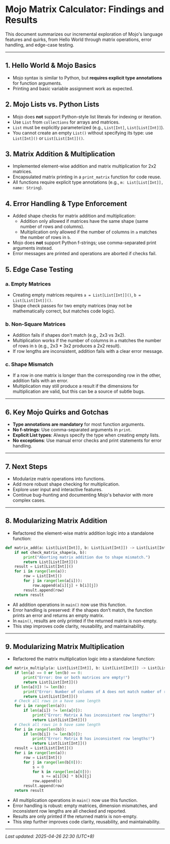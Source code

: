 # Mojo Matrix Calculator: Findings and Results

This document summarizes our incremental exploration of Mojo's language features and quirks, from Hello World through matrix operations, error handling, and edge-case testing.

---

## 1. Hello World & Mojo Basics
- Mojo syntax is similar to Python, but **requires explicit type annotations** for function arguments.
- Printing and basic variable assignment work as expected.

## 2. Mojo Lists vs. Python Lists
- Mojo does **not** support Python-style list literals for indexing or iteration.
- Use `List` from `collections` for arrays and matrices.
- `List` must be explicitly parameterized (e.g., `List[Int]`, `List[List[Int]]`).
- You cannot create an empty `List()` without specifying its type: use `List[Int]()` or `List[List[Int]]()`.

## 3. Matrix Addition & Multiplication
- Implemented element-wise addition and matrix multiplication for 2x2 matrices.
- Encapsulated matrix printing in a `print_matrix` function for code reuse.
- All functions require explicit type annotations (e.g., `m: List[List[Int]], name: String`).

## 4. Error Handling & Type Enforcement
- Added shape checks for matrix addition and multiplication:
  - Addition only allowed if matrices have the same shape (same number of rows and columns).
  - Multiplication only allowed if the number of columns in `a` matches the number of rows in `b`.
- Mojo does **not** support Python f-strings; use comma-separated print arguments instead.
- Error messages are printed and operations are aborted if checks fail.

## 5. Edge Case Testing
### a. Empty Matrices
- Creating empty matrices requires `a = List[List[Int]]()`, `b = List[List[Int]]()`.
- Shape check passes for two empty matrices (may not be mathematically correct, but matches code logic).

### b. Non-Square Matrices
- Addition fails if shapes don't match (e.g., 2x3 vs 3x2).
- Multiplication works if the number of columns in `a` matches the number of rows in `b` (e.g., 2x3 * 3x2 produces a 2x2 result).
- If row lengths are inconsistent, addition fails with a clear error message.

### c. Shape Mismatch
- If a row in one matrix is longer than the corresponding row in the other, addition fails with an error.
- Multiplication may still produce a result if the dimensions for multiplication are valid, but this can be a source of subtle bugs.

---

## 6. Key Mojo Quirks and Gotchas
- **Type annotations are mandatory** for most function arguments.
- **No f-strings**: Use comma-separated arguments in `print`.
- **Explicit List types**: Always specify the type when creating empty lists.
- **No exceptions**: Use manual error checks and print statements for error handling.

---

## 7. Next Steps
- Modularize matrix operations into functions.
- Add more robust shape checking for multiplication.
- Explore user input and interactive features.
- Continue bug-hunting and documenting Mojo's behavior with more complex cases.

---

## 8. Modularizing Matrix Addition

- Refactored the element-wise matrix addition logic into a standalone function:

```python
def matrix_add(a: List[List[Int]], b: List[List[Int]]) -> List[List[Int]]:
    if not check_matrix_shape(a, b):
        print("Aborting matrix addition due to shape mismatch.")
        return List[List[Int]]()
    result = List[List[Int]]()
    for i in range(len(a)):
        row = List[Int]()
        for j in range(len(a[i])):
            row.append(a[i][j] + b[i][j])
        result.append(row)
    return result
```
- All addition operations in `main()` now use this function.
- Error handling is preserved: if the shapes don’t match, the function prints an error and returns an empty matrix.
- In `main()`, results are only printed if the returned matrix is non-empty.
- This step improves code clarity, reusability, and maintainability.

---

## 9. Modularizing Matrix Multiplication

- Refactored the matrix multiplication logic into a standalone function:

```python
def matrix_multiply(a: List[List[Int]], b: List[List[Int]]) -> List[List[Int]]:
    if len(a) == 0 or len(b) == 0:
        print("Error: One or both matrices are empty!")
        return List[List[Int]]()
    if len(a[0]) != len(b):
        print("Error: Number of columns of A does not match number of rows of B!")
        return List[List[Int]]()
    # Check all rows in a have same length
    for i in range(len(a)):
        if len(a[i]) != len(a[0]):
            print("Error: Matrix A has inconsistent row lengths!")
            return List[List[Int]]()
    # Check all rows in b have same length
    for i in range(len(b)):
        if len(b[i]) != len(b[0]):
            print("Error: Matrix B has inconsistent row lengths!")
            return List[List[Int]]()
    result = List[List[Int]]()
    for i in range(len(a)):
        row = List[Int]()
        for j in range(len(b[0])):
            s = 0
            for k in range(len(a[0])):
                s += a[i][k] * b[k][j]
            row.append(s)
        result.append(row)
    return result
```
- All multiplication operations in `main()` now use this function.
- Error handling is robust: empty matrices, dimension mismatches, and inconsistent row lengths are all checked and reported.
- Results are only printed if the returned matrix is non-empty.
- This step further improves code clarity, reusability, and maintainability.

---

_Last updated: 2025-04-26 22:30 (UTC+8)_

